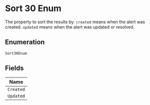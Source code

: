 
# Sort 30 Enum

The property to sort the results by. `created` means when the alert was created. `updated` means when the alert was updated or resolved.

## Enumeration

`Sort30Enum`

## Fields

| Name |
|  --- |
| `Created` |
| `Updated` |

